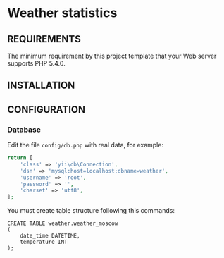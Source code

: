 Weather statistics
============================

REQUIREMENTS
------------

The minimum requirement by this project template that your Web server supports PHP 5.4.0.


INSTALLATION
------------

CONFIGURATION
-------------

### Database

Edit the file `config/db.php` with real data, for example:

```php
return [
    'class' => 'yii\db\Connection',
    'dsn' => 'mysql:host=localhost;dbname=weather',
    'username' => 'root',
    'password' => '',
    'charset' => 'utf8',
];
```
You must create table structure following this commands:

```mysql
CREATE TABLE weather.weather_moscow
(
    date_time DATETIME,
    temperature INT
);
```